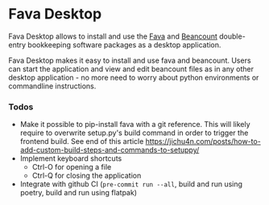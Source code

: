 # Fava Desktop

Fava Desktop allows to install and use the [Fava](https://github.com/beancount/fava) and [Beancount](https://github.com/beancount/beancount) double-entry bookkeeping software packages as a desktop application.

Fava Desktop makes it easy to install and use fava and beancount. Users can start the application and view and edit beancount files as in any other desktop application - no more need to worry about python environments or commandline instructions.

### Todos

* Make it possible to pip-install fava with a git reference. This will likely require to overwrite setup.py's build command in order to trigger the frontend build. See end of this article https://jichu4n.com/posts/how-to-add-custom-build-steps-and-commands-to-setuppy/
* Implement keyboard shortcuts
  * Ctrl-O for opening a file
  * Ctrl-Q for closing the application
* Integrate with github CI (`pre-commit run --all`, build and run using poetry, build and run using flatpak)
